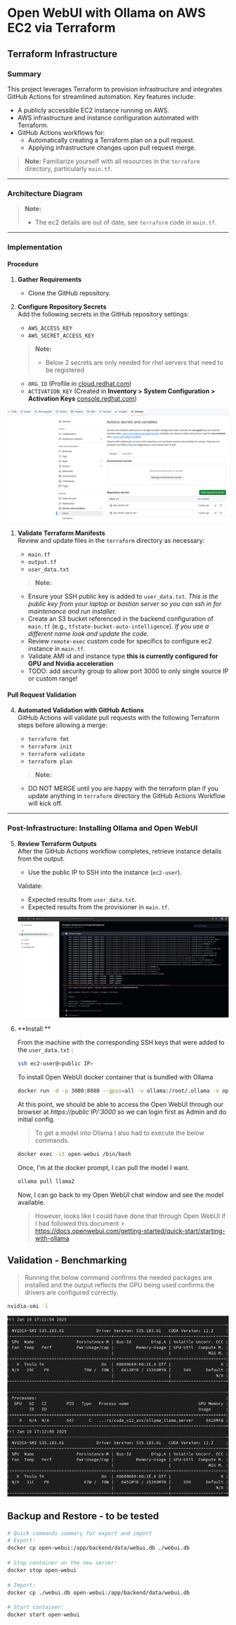 # Open WebUI with Ollama on AWS EC2 via Terraform

## Terraform Infrastructure

### Summary

This project leverages Terraform to provision infrastructure and integrates GitHub Actions for streamlined automation. Key features include:

- A publicly accessible EC2 instance running on AWS.
- AWS infrastructure and instance configuration automated with Terraform.
- GitHub Actions workflows for:
  - Automatically creating a Terraform plan on a pull request.
  - Applying infrastructure changes upon pull request merge.

> **Note:** Familiarize yourself with all resources in the `terraform` directory, particularly `main.tf`.

---

### Architecture Diagram

   > **Note:**  
   > - The ec2 details are out of date, see `terraform` code in `main.tf`.  
---

### Implementation

#### Procedure

1. **Gather Requirements**
   - Clone the GitHub repository.

2. **Configure Repository Secrets**  
   Add the following secrets in the GitHub repository settings:  

   - `AWS_ACCESS_KEY`  
   - `AWS_SECRET_ACCESS_KEY`  
   > **Note:**
   > - Below 2 secrets are only needed for rhel servers that need to be registered
   - `ORG_ID` (Profile in [cloud.redhat.com](https://cloud.redhat.com))  
   - `ACTIVATION_KEY` (Created in **Inventory > System Configuration > Activation Keys** [console.redhat.com](https://console.redhat.com/insights/connector/activation-keys#SIDs=&tags=))  


 
  ![Actions Secrets](images/github_secrets.png)  


1. **Validate Terraform Manifests**  
   Review and update files in the `terraform` directory as necessary:  
   - `main.tf`  
   - `output.tf`  
   - `user_data.txt`  

   > **Note:**  
   - Ensure your SSH public key is added to `user_data.txt`.  *This is the public key from your laptop or bastion server so you can ssh in for maintenance and run installer.*
   - Create an S3 bucket referenced in the backend configuration of `main.tf` (e.g., `tfstate-bucket-auto-intelligence`).  *If you use a different name look and update the code.*
   - Review `remote-exec` custom code for specifics to configure ec2 instance in `main.tf`.
   - Validate AMI id and instance type **this is currently configured for GPU and Nvidia acceleration**
   - TODO: add security group to allow port 3000 to only single source IP or custom range!


#### Pull Request Validation

4. **Automated Validation with GitHub Actions**  
   GitHub Actions will validate pull requests with the following Terraform steps before allowing a merge:  
   - `terraform fmt`  
   - `terraform init`  
   - `terraform validate`  
   - `terraform plan`  

   > **Note:**  
   - DO NOT MERGE until you are happy with the terraform plan if you update anything in `terraform` directory the GitHub Actions Workflow will kick off.
---

### Post-Infrastructure: Installing Ollama and Open WebUI

5. **Review Terraform Outputs**  
   After the GitHub Actions workflow completes, retrieve instance details from the output.  
   - Use the public IP to SSH into the instance (`ec2-user`).

   Validate:  
   - Expected results from `user_data.txt`.  
   - Expected results from the provisioner in `main.tf`.  
  
   ![Terraform Output](images/tf_output.png)

6. **Install **  

   From the machine with the corresponding SSH keys that were added to the `user_data.txt` :  

   ```bash
   ssh ec2-user@<public IP>
   ```

   To install Open WebUI docker container that is bundled with Ollama
   ```bash
   docker run -d -p 3000:8080 --gpus=all -v ollama:/root/.ollama -v open-webui:/app/backend/data --name open-webui --restart always ghcr.io/open-webui/open-webui:ollama
   ```

   At this point, we should be able to access the Open WebUI through our browser at *https://public IP/:3000* so we can login first as Admin and do initial config.

   > To get a model into Ollama I also had to execute the below commands.

   ```bash
   docker exec -it open-webui /bin/bash
   ```
   Once, I'm at the docker prompt, I can pull the model I want.
   ```bash
   ollama pull llama2
   ```

   Now, I can go back to my Open WebUI chat window and see the model available.

   > However, looks like I could have done that through Open WebUI if I had followed this document > https://docs.openwebui.com/getting-started/quick-start/starting-with-ollama 

## Validation - Benchmarking

> Running the below command confirms the needed packages are installed and the output reflects the GPU being used confirms the drivers are configured correctly.
```bash
nvidia-smi -l
```

![alt text](/images/image.png)

## Backup and Restore - to be tested

```bash
# Quick commands summary for export and import
# Export:
docker cp open-webui:/app/backend/data/webui.db ./webui.db

# Stop container on the new server:
docker stop open-webui

# Import:
docker cp ./webui.db open-webui:/app/backend/data/webui.db

# Start container:
docker start open-webui
```